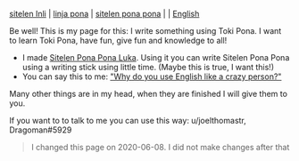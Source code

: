 [sitelen Inli](https://joelthomastr.github.io/tokipona) | [<span class="lp">linja pona</span>](https://joelthomastr.github.io/tokipona/READMElp) | [<span class="spp">sitelen pona pona</span>](https://joelthomastr.github.io/tokipona/READMEspp) | [<i class="twa twa-framed-picture"></i><i class="twa twa-red-heart"></i>](https://joelthomastr.github.io/tokipona/READMEse) | [English](https://joelthomastr.github.io/tokipona/READMEen)

Be well! This is my page for this: I write something using Toki Pona. I want to learn Toki Pona, have fun, give fun and knowledge to all!

- I made [Sitelen Pona Pona Luka](https://joelthomastr.github.io/tokipona/sitelen-pona-pona-luka_en). Using it you can write Sitelen Pona Pona using a writing stick using little time. (Maybe this is true, I want this!)
- You can say this to me: ["Why do you use English like a crazy person?"](https://joelthomastr.github.io/tokipona/kepeken-pi-toki-inli_en)

Many other things are in my head, when they are finished I will give them to you.

If you want to to talk to me you can use this way:
u/joelthomastr, Dragoman#5929

> I changed this page on 2020-06-08. I did not make changes after that
